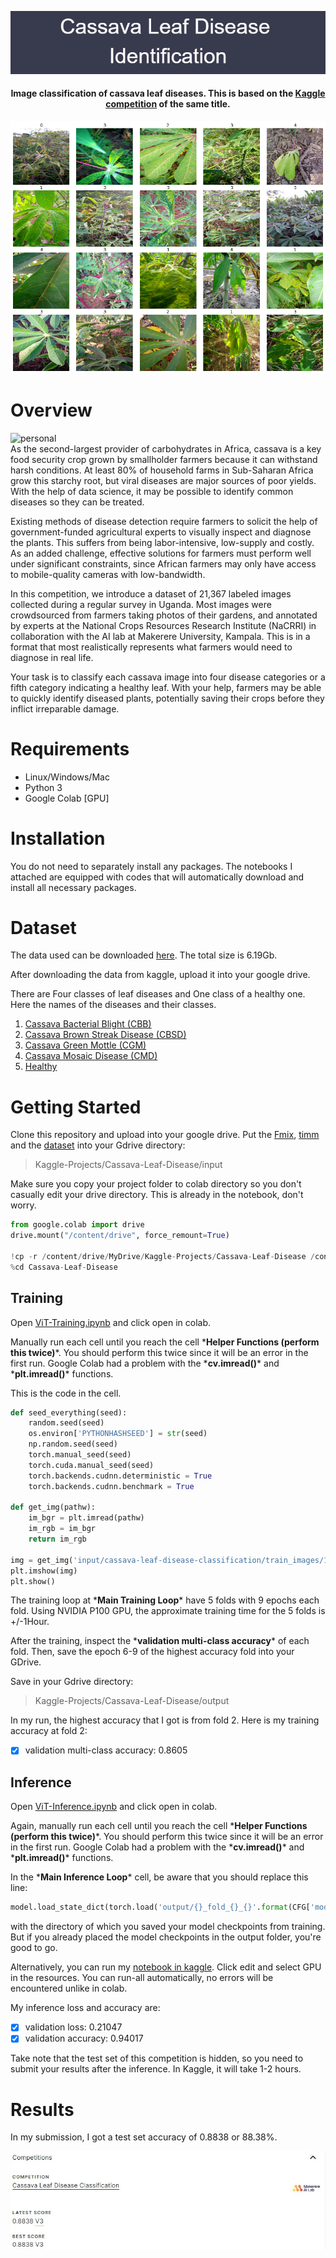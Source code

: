 <p align="center">
  <img 
    src="https://github.com/chandlerbing65nm/Cassava-Leaf-Disease-Classification/blob/main/images/Cassava_Leaf_Disease__nIdentification.png?raw=true"
  >
</p>

<h4 align="center">Image classification of cassava leaf diseases. This is based on the <a href="https://www.kaggle.com/c/cassava-leaf-disease-classification" target="_blank">Kaggle competition</a> of the same title.</h4>

<p align="center">
  <img 
    src="https://github.com/chandlerbing65nm/Cassava-Leaf-Disease-Classification/blob/main/images/competition.png?raw=true"
  >
</p>

# Overview
![personal](https://img.shields.io/badge/project-chandlertimmdoloriel-red?style=for-the-badge&logo=appveyor)
<br>
As the second-largest provider of carbohydrates in Africa, cassava is a key food security crop grown by smallholder farmers because it can withstand harsh conditions. At least 80% of household farms in Sub-Saharan Africa grow this starchy root, but viral diseases are major sources of poor yields. With the help of data science, it may be possible to identify common diseases so they can be treated.

Existing methods of disease detection require farmers to solicit the help of government-funded agricultural experts to visually inspect and diagnose the plants. This suffers from being labor-intensive, low-supply and costly. As an added challenge, effective solutions for farmers must perform well under significant constraints, since African farmers may only have access to mobile-quality cameras with low-bandwidth.

In this competition, we introduce a dataset of 21,367 labeled images collected during a regular survey in Uganda. Most images were crowdsourced from farmers taking photos of their gardens, and annotated by experts at the National Crops Resources Research Institute (NaCRRI) in collaboration with the AI lab at Makerere University, Kampala. This is in a format that most realistically represents what farmers would need to diagnose in real life.

Your task is to classify each cassava image into four disease categories or a fifth category indicating a healthy leaf. With your help, farmers may be able to quickly identify diseased plants, potentially saving their crops before they inflict irreparable damage.

# Requirements
- Linux/Windows/Mac
- Python 3
- Google Colab [GPU]

# Installation
You do not need to separately install any packages. The notebooks I attached are equipped with codes that will automatically download and install all necessary packages.

# Dataset
The data used can be downloaded [here](https://www.kaggle.com/c/cassava-leaf-disease-classification/data). The total size is 6.19Gb.

After downloading the data from kaggle, upload it into your google drive. 

There are Four classes of leaf diseases and One class of a healthy one. Here the names of the diseases and their classes.

1. [Cassava Bacterial Blight (CBB)](https://github.com/chandlerbing65nm/Cassava-Leaf-Disease-Classification/blob/main/images/CBB.png)
2. [Cassava Brown Streak Disease (CBSD)](https://github.com/chandlerbing65nm/Cassava-Leaf-Disease-Classification/blob/main/images/CBSD.png)
3. [Cassava Green Mottle (CGM)](https://github.com/chandlerbing65nm/Cassava-Leaf-Disease-Classification/blob/main/images/CGM.png)
4. [Cassava Mosaic Disease (CMD)](https://github.com/chandlerbing65nm/Cassava-Leaf-Disease-Classification/blob/main/images/CMD.png)
5. [Healthy](https://github.com/chandlerbing65nm/Cassava-Leaf-Disease-Classification/blob/main/images/Healthy.png)

# Getting Started
Clone this repository and upload into your google drive.
Put the [Fmix](https://github.com/chandlerbing65nm/Cassava-Leaf-Disease-Classification/tree/main/image-fmix/FMix-master), [timm](https://github.com/chandlerbing65nm/Cassava-Leaf-Disease-Classification/tree/main/pytorch-image-models/pytorch-image-models-master) and the [dataset](https://www.kaggle.com/c/cassava-leaf-disease-classification/data) into your Gdrive directory:
> Kaggle-Projects/Cassava-Leaf-Disease/input

Make sure you copy your project folder to colab directory so you don't casually edit your drive directory. This is already in the notebook, don't worry.
```python
from google.colab import drive
drive.mount("/content/drive", force_remount=True)

!cp -r /content/drive/MyDrive/Kaggle-Projects/Cassava-Leaf-Disease /content
%cd Cassava-Leaf-Disease
```

## Training
Open [ViT-Training.ipynb](https://github.com/chandlerbing65nm/Cassava-Leaf-Disease-Classification/blob/main/ViT_Training.ipynb) and click open in colab.

Manually run each cell until you reach the cell \***Helper Functions (perform this twice)**\*. You should perform this twice since it will be an error in the first run. Google Colab had a problem with the \***cv.imread()**\* and \***plt.imread()**\* functions.

This is the code in the cell.
```python
def seed_everything(seed):
    random.seed(seed)
    os.environ['PYTHONHASHSEED'] = str(seed)
    np.random.seed(seed)
    torch.manual_seed(seed)
    torch.cuda.manual_seed(seed)
    torch.backends.cudnn.deterministic = True
    torch.backends.cudnn.benchmark = True
    
def get_img(pathw):
    im_bgr = plt.imread(pathw)
    im_rgb = im_bgr
    return im_rgb

img = get_img('input/cassava-leaf-disease-classification/train_images/1000015157.jpg')
plt.imshow(img)
plt.show()
```

The training loop at \***Main Training Loop**\* have 5 folds with 9 epochs each fold. Using NVIDIA P100 GPU, the approximate training time for the 5 folds is +/-1Hour.

After the training, inspect the \***validation multi-class accuracy**\* of each fold. Then, save the epoch 6-9 of the highest accuracy fold into your GDrive.

Save in your Gdrive directory:
> Kaggle-Projects/Cassava-Leaf-Disease/output


In my run, the highest accuracy that I got is from fold 2. Here is my training accuracy at fold 2:
- [x] validation multi-class accuracy: 0.8605


## Inference
Open [ViT-Inference.ipynb](https://github.com/chandlerbing65nm/Cassava-Leaf-Disease-Classification/blob/main/ViT_Inference.ipynb) and click open in colab.

Again, manually run each cell until you reach the cell \***Helper Functions (perform this twice)**\*. You should perform this twice since it will be an error in the first run. Google Colab had a problem with the \***cv.imread()**\* and \***plt.imread()**\* functions.

In the \***Main Inference Loop**\* cell, be aware that you should replace this line:
```python
model.load_state_dict(torch.load('output/{}_fold_{}_{}'.format(CFG['model_arch'], fold, epoch)))
```

with the directory of which you saved your model checkpoints from training. But if you already placed the model checkpoints in the output folder, you're good to go.

Alternatively, you can run my [notebook in kaggle](https://www.kaggle.com/chandlertimm/vit-inference). Click edit and select GPU in the resources. You can run-all automatically, no errors will be encountered unlike in colab.

My inference loss and accuracy are:
- [x] validation loss: 0.21047
- [x] validation accuracy: 0.94017

Take note that the test set of this competition is hidden, so you need to submit your results after the inference. In Kaggle, it will take 1-2 hours.

# Results
In my submission, I got a test set accuracy of 0.8838 or 88.38%.

![alt text](https://github.com/chandlerbing65nm/Cassava-Leaf-Disease-Classification/blob/main/images/results.jpg?raw=true)
